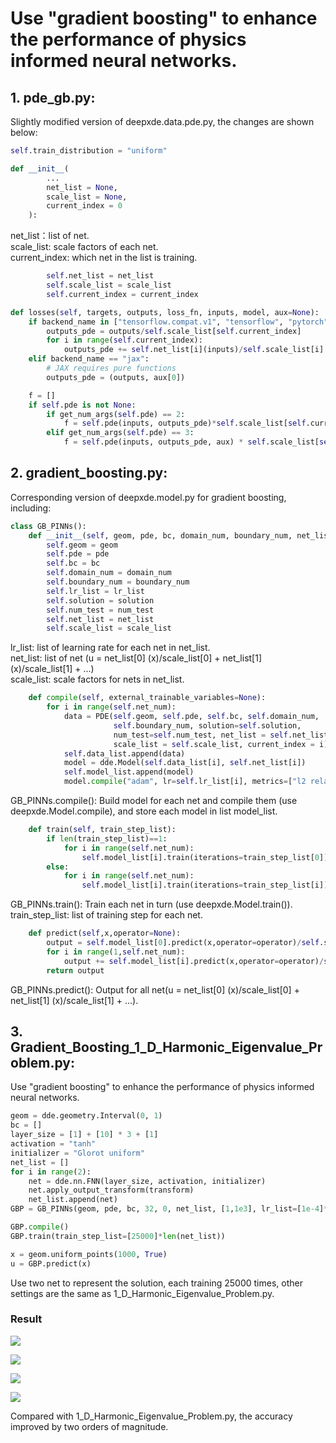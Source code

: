 # Use "gradient boosting" to enhance the performance of physics informed neural networks.

## 1. pde_gb.py:

Slightly modified version of deepxde.data.pde.py, the changes are shown below: <br>

```python
self.train_distribution = "uniform"
```

```python
def __init__(
        ...
        net_list = None,
        scale_list = None,
        current_index = 0
    ):
```
net_list：list of net. <br>
scale_list: scale factors of each net. <br>
current_index: which net in the list is training.

```python
        self.net_list = net_list
        self.scale_list = scale_list
        self.current_index = current_index
```

```python
def losses(self, targets, outputs, loss_fn, inputs, model, aux=None):
    if backend_name in ["tensorflow.compat.v1", "tensorflow", "pytorch", "paddle"]:
        outputs_pde = outputs/self.scale_list[self.current_index]
        for i in range(self.current_index):
            outputs_pde += self.net_list[i](inputs)/self.scale_list[i]
    elif backend_name == "jax":
        # JAX requires pure functions
        outputs_pde = (outputs, aux[0])

    f = []
    if self.pde is not None:
        if get_num_args(self.pde) == 2:
            f = self.pde(inputs, outputs_pde)*self.scale_list[self.current_index]
        elif get_num_args(self.pde) == 3:
            f = self.pde(inputs, outputs_pde, aux) * self.scale_list[self.current_index]
```

## 2. gradient_boosting.py:
Corresponding version of deepxde.model.py for gradient boosting, including: <br>

```python
class GB_PINNs():
    def __init__(self, geom, pde, bc, domain_num, boundary_num, net_list, scale_list, lr_list=None, solution=None, num_test=100):
        self.geom = geom
        self.pde = pde
        self.bc = bc
        self.domain_num = domain_num
        self.boundary_num = boundary_num
        self.lr_list = lr_list
        self.solution = solution
        self.num_test = num_test
        self.net_list = net_list
        self.scale_list = scale_list
```

lr_list: list of learning rate for each net in net_list. <br>
net_list: list of net (u = net_list[0] (x)/scale_list[0] + net_list[1] (x)/scale_list[1] + ...) <br>
scale_list: scale factors for nets in net_list. <br>

```python
    def compile(self, external_trainable_variables=None):
        for i in range(self.net_num):
            data = PDE(self.geom, self.pde, self.bc, self.domain_num,
                       self.boundary_num, solution=self.solution,
                       num_test=self.num_test, net_list = self.net_list,
                       scale_list = self.scale_list, current_index = i)
            self.data_list.append(data)
            model = dde.Model(self.data_list[i], self.net_list[i])
            self.model_list.append(model)
            model.compile("adam", lr=self.lr_list[i], metrics=["l2 relative error"],external_trainable_variables=external_trainable_variables)
```

GB_PINNs.compile(): Build model for each net and compile them (use deepxde.Model.compile), and store each model in list model_list. <br>

```python
    def train(self, train_step_list):
        if len(train_step_list)==1:
            for i in range(self.net_num):
                self.model_list[i].train(iterations=train_step_list[0])
        else:
            for i in range(self.net_num):
                self.model_list[i].train(iterations=train_step_list[i])
```

GB_PINNs.train(): Train each net in turn (use deepxde.Model.train()). <br>
train_step_list: list of training step for each net. <br>

```python
    def predict(self,x,operator=None):
        output = self.model_list[0].predict(x,operator=operator)/self.scale_list[0]
        for i in range(1,self.net_num):
            output += self.model_list[i].predict(x,operator=operator)/self.scale_list[i]
        return output
```

GB_PINNs.predict(): Output for all net(u = net_list[0] (x)/scale_list[0] + net_list[1] (x)/scale_list[1] + ...). <br>

## 3. Gradient_Boosting_1_D_Harmonic_Eigenvalue_Problem.py:

Use "gradient boosting" to enhance the performance of physics informed neural networks. <br>

```python
geom = dde.geometry.Interval(0, 1)
bc = []
layer_size = [1] + [10] * 3 + [1]
activation = "tanh"
initializer = "Glorot uniform"
net_list = []
for i in range(2):
    net = dde.nn.FNN(layer_size, activation, initializer)
    net.apply_output_transform(transform)
    net_list.append(net)
GBP = GB_PINNs(geom, pde, bc, 32, 0, net_list, [1,1e3], lr_list=[1e-4]*len(net_list), solution=func, num_test=100)

GBP.compile()
GBP.train(train_step_list=[25000]*len(net_list))

x = geom.uniform_points(1000, True)
u = GBP.predict(x)
```

Use two net to represent the solution, each training 25000 times, other settings are the same as 1_D_Harmonic_Eigenvalue_Problem.py. <br>

### Result

![](/image/Gradient_Boosting_1_D_Harmonic_Eigenvalue_Problem_Figure_1.png)

![](/image/Gradient_Boosting_1_D_Harmonic_Eigenvalue_Problem_Figure_2.png)

![](/image/Gradient_Boosting_1_D_Harmonic_Eigenvalue_Problem_Figure_3.png)

![](/image/Gradient_Boosting_1_D_Harmonic_Eigenvalue_Problem_Figure_4.png)

Compared with 1_D_Harmonic_Eigenvalue_Problem.py, the accuracy improved by two orders of magnitude.
